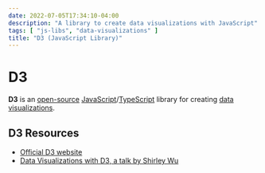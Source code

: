 ```yaml
---
date: 2022-07-05T17:34:10-04:00
description: "A library to create data visualizations with JavaScript"
tags: [ "js-libs", "data-visualizations" ]
title: "D3 (JavaScript Library)"
---
```


# D3

**D3** is an [open-source](open-source-software.md) [JavaScript](javascript.md)/[TypeScript](typescript.md) library for creating [data visualizations](data-visualizations.md).

## D3 Resources

* [Official D3 website](https://d3js.org/)
* [Data Visualizations with D3, a talk by Shirley Wu](https://www.youtube.com/watch?v=S1PDU2Ckt5w&t=72s)
